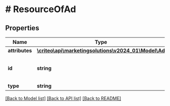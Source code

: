 # # ResourceOfAd

## Properties

Name | Type | Description | Notes
------------ | ------------- | ------------- | -------------
**attributes** | [**\criteo\api\marketingsolutions\v2024_01\Model\Ad**](Ad.md) |  | [optional]
**id** | **string** | Unique identifier of this resource. | [optional]
**type** | **string** |  | [optional]

[[Back to Model list]](../../README.md#models) [[Back to API list]](../../README.md#endpoints) [[Back to README]](../../README.md)
